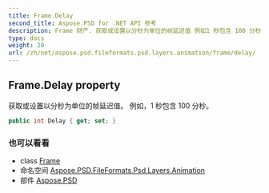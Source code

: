 ```yaml
---
title: Frame.Delay
second_title: Aspose.PSD for .NET API 参考
description: Frame 财产. 获取或设置以分秒为单位的帧延迟值 例如1 秒包含 100 分秒
type: docs
weight: 20
url: /zh/net/aspose.psd.fileformats.psd.layers.animation/frame/delay/
---
```

## Frame.Delay property

获取或设置以分秒为单位的帧延迟值。 例如，1 秒包含 100 分秒。

```csharp
public int Delay { get; set; }
```

### 也可以看看

* class [Frame](../)
* 命名空间 [Aspose.PSD.FileFormats.Psd.Layers.Animation](../../frame/)
* 部件 [Aspose.PSD](../../../)


